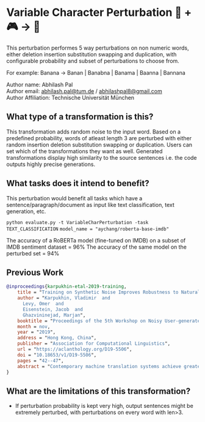 # Variable Character Perturbation 🦎 + 🎮 → 🐍
This perturbation performes 5 way perturbations on non numeric words, either deletion insertion substitution swapping and duplication, with configurable probability and subset of perturbations to choose from.

For example: Banana -> Banan | Banabna | Banama | Baanna | Bannana


Author name: Abhilash Pal
<br/>
Author email: abhilash.pal@tum.de / abhilashpal8@gmail.com
<br/>
Author Affiliation: Technische Universität München

## What type of a transformation is this?
This transformation adds random noise to the input word. Based on a predefined probability, words of atleast length 3 are perturbed with either random insertion deletion substitution swapping or duplication. Users can set which of the transformations they want as well.
Generated transformations display high similarity to the source sentences i.e. the code outputs highly precise generations. 



## What tasks does it intend to benefit?
This perturbation would benefit all tasks which have a sentence/paragraph/document as input like text classification, 
text generation, etc. 

```python evaluate.py -t VariableCharPerturbation -task TEXT_CLASSIFICATION```
```model_name = "aychang/roberta-base-imdb"```

The accuracy of a RoBERTa model (fine-tuned on IMDB) on a subset of IMDB sentiment dataset = 96% The accuracy of the same model on the perturbed set = 94%


## Previous Work

```bibtex
@inproceedings{karpukhin-etal-2019-training,
    title = "Training on Synthetic Noise Improves Robustness to Natural Noise in Machine Translation",
    author = "Karpukhin, Vladimir  and
      Levy, Omer  and
      Eisenstein, Jacob  and
      Ghazvininejad, Marjan",
    booktitle = "Proceedings of the 5th Workshop on Noisy User-generated Text (W-NUT 2019)",
    month = nov,
    year = "2019",
    address = "Hong Kong, China",
    publisher = "Association for Computational Linguistics",
    url = "https://aclanthology.org/D19-5506",
    doi = "10.18653/v1/D19-5506",
    pages = "42--47",
    abstract = "Contemporary machine translation systems achieve greater coverage by applying subword models such as BPE and character-level CNNs, but these methods are highly sensitive to orthographical variations such as spelling mistakes. We show how training on a mild amount of random synthetic noise can dramatically improve robustness to these variations, without diminishing performance on clean text. We focus on translation performance on natural typos, and show that robustness to such noise can be achieved using a balanced diet of simple synthetic noises at training time, without access to the natural noise data or distribution.",
}

```


## What are the limitations of this transformation?
- If perturbation probability is kept very high, output sentences might be extremely perturbed, with perturbations on every word with len>3.

